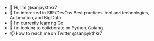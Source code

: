 - 👋 Hi, I’m @sanjaykthkr7
- 👀 I’m interested in SRE/DevOps Best practices, tool and technologies, Automation, and Big Data
- 🌱 I’m currently learning Go
- 💞️ I’m looking to collaborate on Python, Golang
- 📫 How to reach me on Twitter @sanjaykthkr7

<!---
sanjaythkr7/sanjaythkr7 is a ✨ special ✨ repository because its `README.md` (this file) appears on your GitHub profile.
You can click the Preview link to take a look at your changes.
--->
